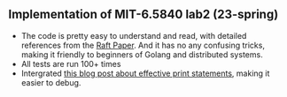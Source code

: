 ## Implementation of MIT-6.5840 lab2 (23-spring)
- The code is pretty easy to understand and read, with detailed references from the [Raft Paper](https://pdos.csail.mit.edu/6.824/papers/raft-extended.pdf). And it has no any confusing tricks, making it friendly to beginners of Golang and distributed systems. 
- All tests are run 100+ times
- Intergrated [this blog post about effective print statements](https://blog.josejg.com/debugging-pretty/), making it easier to debug.

